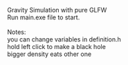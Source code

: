 Gravity Simulation with pure GLFW
<br>
Run main.exe file to start.
<br>
<br>
Notes:
<br>
you can change variables in definition.h
<br>
hold left click to make a black hole
<br>
bigger density eats other one
